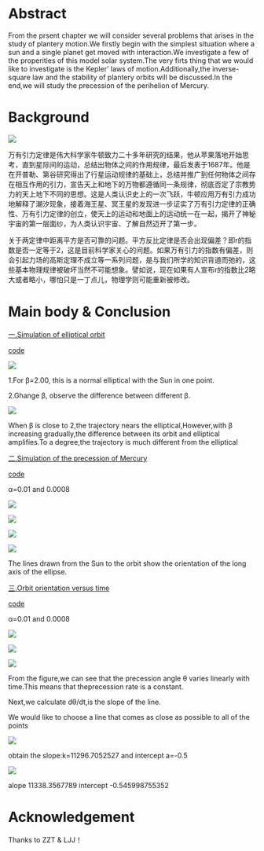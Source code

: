# Abstract
  From the prsent chapter we will consider several problems that arises in the study of plantery motion.We firstly begin with the simplest situation where a sun and a single planet get moved with interaction.We investigate a few of the properities of this model solar system.The very firts thing that we would like to investigate is the Kepler' laws of motion.Additionally,the inverse-square law and the stability of plantery orbits will be discussed.In the end,we will study the precession of the perihelion of Mercury. 

# Background

  ![](https://github.com/chry0329/compuational_physics_N2014301020159/blob/master/10-1.jpg)

  万有引力定律是伟大科学家牛顿致力二十多年研究的结果，他从苹果落地开始思考，直到星际间的运动，总结出物体之间的作用规律，最后发表于1687年。他是在开普勒、第谷研究得出了行星运动规律的基础上，总结并推广到任何物体之间存在相互作用的引力，宣告天上和地下的万物都遵循同一条规律，彻底否定了宗教势力的天上地下不同的思想。这是人类认识史上的一次飞跃，牛顿应用万有引力成功地解释了潮汐现象，接着海王星、冥王星的发现进一步证实了万有引力定律的正确性、万有引力定律的创立，使天上的运动和地面上的运动统一在一起，揭开了神秘宇宙的第一层面纱，为人类认识宇宙、了解自然迈开了第一步。

  关于两定律中距离平方是否可靠的问题。平方反比定律是否会出现偏差？即r的指数是否一定等于2，这是目前科学家关心的问题。如果万有引力的指数有偏差，则会引起力场的高斯定理不成立等一系列问题，是与我们所学的知识背道而弛的，这些基本物理规律被破坏当然不可能想象。譬如说，现在如果有人宣布r的指数比2略大或者略小，哪怕只是一丁点儿，物理学则可能重新被修改。
# Main body & Conclusion
  [一.Simulation of elliptical orbit]()
  
  [code](https://github.com/chry0329/compuational_physics_N2014301020159/blob/master/10-1.py)
  
  ![](https://github.com/chry0329/compuational_physics_N2014301020159/blob/master/10-2.png)
  
  1.For β=2.00, this is a normal elliptical with the Sun in one point. 
  
  2.Ghange β, observe the difference between different β.
  
  ![](https://github.com/chry0329/compuational_physics_N2014301020159/blob/master/10-3.png)
  
  When β is close to 2,the trajectory nears the elliptical,However,with β increasing gradually,the difference between its orbit and elliptical amplifies.To a degree,the trajectory is much different from the elliptical 
  
  [二.Simulation of the precession of Mercury]()
  
  [code](https://github.com/chry0329/compuational_physics_N2014301020159/blob/master/10-2.py)
  
  α=0.01 and 0.0008
  
  ![](https://github.com/chry0329/compuational_physics_N2014301020159/blob/master/10-4.png)
  
  ![](https://github.com/chry0329/compuational_physics_N2014301020159/blob/master/10-5.png)
  
  ![](https://github.com/chry0329/compuational_physics_N2014301020159/blob/master/10-6.png)
  
  ![](https://github.com/chry0329/compuational_physics_N2014301020159/blob/master/10-7.png)
  
  The lines drawn from the Sun to the orbit show the orientation of the long axis of the ellipse. 
  
  [三.Orbit orientation versus time]() 
  
  [code](https://github.com/chry0329/compuational_physics_N2014301020159/blob/master/10-3.py)
  
  α=0.01 and 0.0008
  
  ![](https://github.com/chry0329/compuational_physics_N2014301020159/blob/master/10-8.png)
  
  ![](https://github.com/chry0329/compuational_physics_N2014301020159/blob/master/10-9.png)
  
  ![](https://github.com/chry0329/compuational_physics_N2014301020159/blob/master/10-10.png)
  
  From the figure,we can see that the precession angle θ varies linearly with time.This means that theprecession rate is a constant.
 
  Next,we calculate dθ/dt,is the slope of the line.
  
  We would like to choose a line that comes as close as possible to all of the points
  
  ![](https://github.com/chry0329/compuational_physics_N2014301020159/blob/master/10-11.png)
  
  obtain the slope:k=11296.7052527 and intercept a=-0.5
  
  ![](https://github.com/chry0329/compuational_physics_N2014301020159/blob/master/10-12.png)
  
  alope 11338.3567789 intercept -0.545998755352

# Acknowledgement
  Thanks to ZZT & LJJ！
